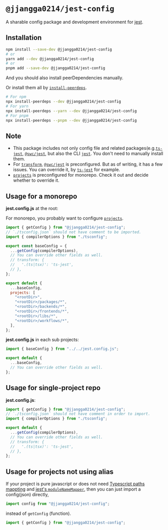 # `@jjangga0214/jest-config`

A sharable config package and development environment for [jest](https://jestjs.io).

## Installation

```sh
npm install --save-dev @jjangga0214/jest-config
# or
yarn add --dev @jjangga0214/jest-config
# or
pnpm add --save-dev @jjangga0214/jest-config
```

And you should also install peerDependencies manually.

Or install them all by [`install-peerdeps`](https://openbase.com/js/install-peerdeps/documentation).

```sh
# For npm
npx install-peerdeps --dev @jjangga0214/jest-config
# For yarn
npx install-peerdeps --yarn --dev @jjangga0214/jest-config
# For pnpm
npx install-peerdeps --pnpm --dev @jjangga0214/jest-config
```

## Note

- This package includes not only config file and related packages(e.g.[`ts-jest`](https://www.npmjs.com/package/ts-jest), [`@swc/jest`](https://www.npmjs.com/package/@swc/jest), but also the CLI [`jest`](https://www.npmjs.com/package/jest). You don't need to manually install them.
- For [`transform`](https://jestjs.io/docs/configuration#transform-objectstring-pathtotransformer--pathtotransformer-object), [`@swc/jest`](https://www.npmjs.com/package/@swc/jest) is preconfigured. But as of writing, it has a few issues. You can override it, by [`ts-jest`](https://www.npmjs.com/package/ts-jest) for example.
- [`projects`](https://jestjs.io/docs/configuration#projects-arraystring--projectconfig) is preconfigured for monorepo. Check it out and decide whether to override it.

## Usage for a monorepo

**jest.config.js** at the root:

For monorepo, you probably want to configure [`projects`](https://jestjs.io/docs/configuration#projects-arraystring--projectconfig).

```js
import { getConfig } from "@jjangga0214/jest-config";
// `./tsconfig.json` should not have comment to be imported.
import { compilerOptions } from "./tsconfig";

export const baseConfig = {
  ...getConfig(compilerOptions),
  // You can override other fields as well.
  // transform: {
  //   '.(ts|tsx)': 'ts-jest',
  // },
};

export default {
  ...baseConfig,
  projects: [
    "<rootDir>",
    "<rootDir>/packages/*",
    "<rootDir>/backends/*",
    "<rootDir>/frontends/*",
    "<rootDir>/libs/*",
    "<rootDir>/workflows/*",
  ],
};
```

**jest.config.js** in each sub projects:

```js
import { baseConfig } from "../../jest.config.js";

export default {
  ...baseConfig,
  // You can override other fields as well.
};
```

## Usage for single-project repo

**jest.config.js**:

```js
import { getConfig } from "@jjangga0214/jest-config";
// `./tsconfig.json` should not have comment in order to import.
import { compilerOptions } from "./tsconfig";

export default {
  ...getConfig(compilerOptions),
  // You can override other fields as well.
  // transform: {
  //   '.(ts|tsx)': 'ts-jest',
  // },
};
```

## Usage for projects not using alias

If your project is pure javascript or does not need [Typescript paths mappting](https://www.typescriptlang.org/docs/handbook/module-resolution.html#path-mapping) and [jest's `moduleNameMapper`](https://jestjs.io/docs/configuration#modulenamemapper-objectstring-string--arraystring), then you can just import a config(json) directly,

```js
import config from "@jjangga0214/jest-config";
```

instead of `getConfig` (function).

```js
import { getConfig } from "@jjangga0214/jest-config";
```

